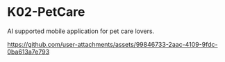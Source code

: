 # K02-PetCare
AI supported mobile application for pet care lovers.


https://github.com/user-attachments/assets/99846733-2aac-4109-9fdc-0ba613a7e793

